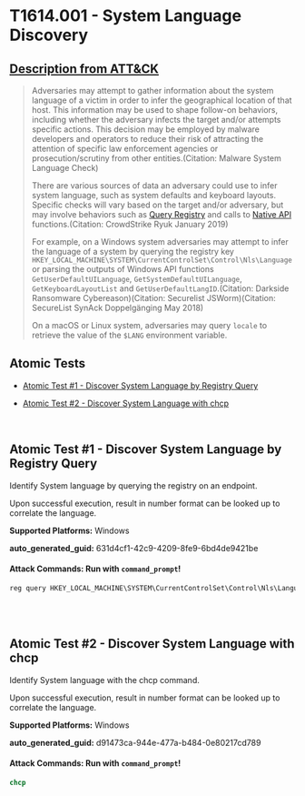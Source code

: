 # T1614.001 - System Language Discovery
## [Description from ATT&CK](https://attack.mitre.org/techniques/T1614/001)
<blockquote>Adversaries may attempt to gather information about the system language of a victim in order to infer the geographical location of that host. This information may be used to shape follow-on behaviors, including whether the adversary infects the target and/or attempts specific actions. This decision may be employed by malware developers and operators to reduce their risk of attracting the attention of specific law enforcement agencies or prosecution/scrutiny from other entities.(Citation: Malware System Language Check)

There are various sources of data an adversary could use to infer system language, such as system defaults and keyboard layouts. Specific checks will vary based on the target and/or adversary, but may involve behaviors such as [Query Registry](https://attack.mitre.org/techniques/T1012) and calls to [Native API](https://attack.mitre.org/techniques/T1106) functions.(Citation: CrowdStrike Ryuk January 2019) 

For example, on a Windows system adversaries may attempt to infer the language of a system by querying the registry key <code>HKEY_LOCAL_MACHINE\SYSTEM\CurrentControlSet\Control\Nls\Language</code> or parsing the outputs of Windows API functions <code>GetUserDefaultUILanguage</code>, <code>GetSystemDefaultUILanguage</code>, <code>GetKeyboardLayoutList</code> and <code>GetUserDefaultLangID</code>.(Citation: Darkside Ransomware Cybereason)(Citation: Securelist JSWorm)(Citation: SecureList SynAck Doppelgänging May 2018)

On a macOS or Linux system, adversaries may query <code>locale</code> to retrieve the value of the <code>$LANG</code> environment variable.</blockquote>

## Atomic Tests

- [Atomic Test #1 - Discover System Language by Registry Query](#atomic-test-1---discover-system-language-by-registry-query)

- [Atomic Test #2 - Discover System Language with chcp](#atomic-test-2---discover-system-language-with-chcp)


<br/>

## Atomic Test #1 - Discover System Language by Registry Query
Identify System language by querying the registry on an endpoint. 

Upon successful execution, result in number format can be looked up to correlate the language.

**Supported Platforms:** Windows


**auto_generated_guid:** 631d4cf1-42c9-4209-8fe9-6bd4de9421be






#### Attack Commands: Run with `command_prompt`! 


```cmd
reg query HKEY_LOCAL_MACHINE\SYSTEM\CurrentControlSet\Control\Nls\Language
```






<br/>
<br/>

## Atomic Test #2 - Discover System Language with chcp
Identify System language with the chcp command.

Upon successful execution, result in number format can be looked up to correlate the language.

**Supported Platforms:** Windows


**auto_generated_guid:** d91473ca-944e-477a-b484-0e80217cd789






#### Attack Commands: Run with `command_prompt`! 


```cmd
chcp
```






<br/>
